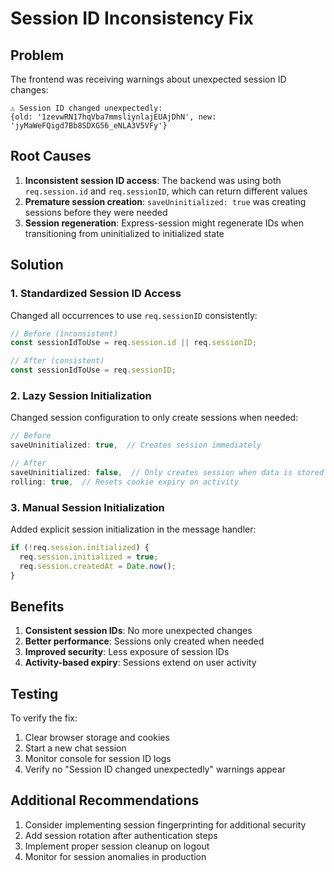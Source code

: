 # Session ID Inconsistency Fix

## Problem
The frontend was receiving warnings about unexpected session ID changes:
```
⚠️ Session ID changed unexpectedly: 
{old: '1zevwRN17hqVba7mmsliynlajEUAjDhN', new: 'jyMaWeFQigd7Bb8SDXG56_eNLA3V5VFy'}
```

## Root Causes

1. **Inconsistent session ID access**: The backend was using both `req.session.id` and `req.sessionID`, which can return different values
2. **Premature session creation**: `saveUninitialized: true` was creating sessions before they were needed
3. **Session regeneration**: Express-session might regenerate IDs when transitioning from uninitialized to initialized state

## Solution

### 1. Standardized Session ID Access
Changed all occurrences to use `req.sessionID` consistently:
```typescript
// Before (inconsistent)
const sessionIdToUse = req.session.id || req.sessionID;

// After (consistent)
const sessionIdToUse = req.sessionID;
```

### 2. Lazy Session Initialization
Changed session configuration to only create sessions when needed:
```typescript
// Before
saveUninitialized: true,  // Creates session immediately

// After
saveUninitialized: false,  // Only creates session when data is stored
rolling: true,  // Resets cookie expiry on activity
```

### 3. Manual Session Initialization
Added explicit session initialization in the message handler:
```typescript
if (!req.session.initialized) {
  req.session.initialized = true;
  req.session.createdAt = Date.now();
}
```

## Benefits

1. **Consistent session IDs**: No more unexpected changes
2. **Better performance**: Sessions only created when needed
3. **Improved security**: Less exposure of session IDs
4. **Activity-based expiry**: Sessions extend on user activity

## Testing

To verify the fix:
1. Clear browser storage and cookies
2. Start a new chat session
3. Monitor console for session ID logs
4. Verify no "Session ID changed unexpectedly" warnings appear

## Additional Recommendations

1. Consider implementing session fingerprinting for additional security
2. Add session rotation after authentication steps
3. Implement proper session cleanup on logout
4. Monitor for session anomalies in production